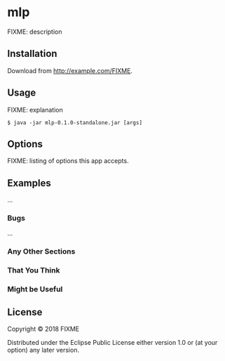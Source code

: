 # mlp

FIXME: description

## Installation

Download from http://example.com/FIXME.

## Usage

FIXME: explanation

    $ java -jar mlp-0.1.0-standalone.jar [args]

## Options

FIXME: listing of options this app accepts.

## Examples

...

### Bugs

...

### Any Other Sections
### That You Think
### Might be Useful

## License

Copyright © 2018 FIXME

Distributed under the Eclipse Public License either version 1.0 or (at
your option) any later version.

